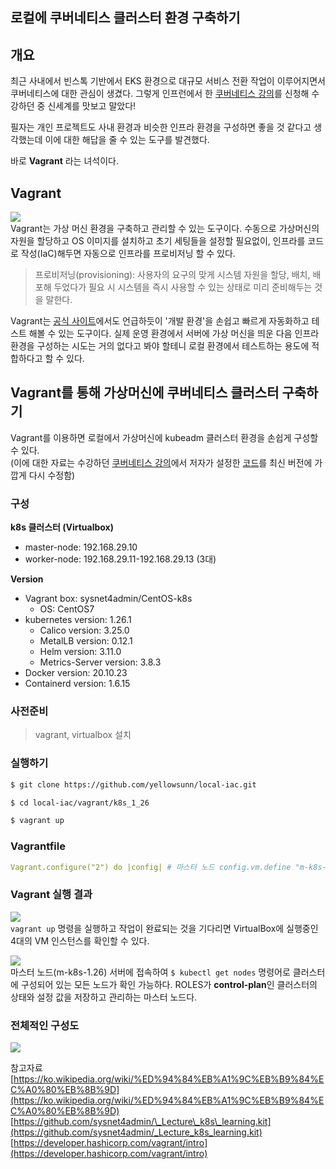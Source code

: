 ## 로컬에 쿠버네티스 클러스터 환경 구축하기

## 개요

최근 사내에서 빈스톡 기반에서 EKS 환경으로 대규모 서비스 전환 작업이 이루어지면서 쿠버네티스에 대한 관심이 생겼다. 그렇게 인프런에서 한 [쿠버네티스 강의](https://inf.run/3wZr)를 신청해 수강하던 중 신세계를 맛보고 말았다!

필자는 개인 프로젝트도 사내 환경과 비슷한 인프라 환경을 구성하면 좋을 것 같다고 생각했는데 이에 대한 해답을 줄 수 있는 도구를 발견했다.

바로 **Vagrant** 라는 녀석이다.

## Vagrant

![](https://velog.velcdn.com/images/yellowsunn/post/1ddaccb7-47b2-4bf2-a2c8-b3f092715fba/image.png)  
Vagrant는 가상 머신 환경을 구축하고 관리할 수 있는 도구이다. 수동으로 가상머신의 자원을 할당하고 OS 이미지를 설치하고 초기 세팅들을 설정할 필요없이, 인프라를 코드로 작성(IaC)해두면 자동으로 인프라를 프로비저닝 할 수 있다.

> 프로비저닝(provisioning): 사용자의 요구의 맞게 시스템 자원을 할당, 배치, 배포해 두었다가 필요 시 시스템을 즉시 사용할 수 있는 상태로 미리 준비해두는 것을 말한다.

Vagrant는 [공식 사이트](https://developer.hashicorp.com/vagrant/intro)에서도 언급하듯이 '개발 환경'을 손쉽고 빠르게 자동화하고 테스트 해볼 수 있는 도구이다. 실제 운영 환경에서 서버에 가상 머신을 띄운 다음 인프라 환경을 구성하는 시도는 거의 없다고 봐야 할테니 로컬 환경에서 테스트하는 용도에 적합하다고 할 수 있다.

## Vagrant를 통해 가상머신에 쿠버네티스 클러스터 구축하기

Vagrant를 이용하면 로컬에서 가상머신에 kubeadm 클러스터 환경을 손쉽게 구성할 수 있다.  
(이에 대한 자료는 수강하던 [쿠버네티스 강의](https://inf.run/3wZr)에서 저자가 설정한 [코드](https://github.com/sysnet4admin/_Lecture_k8s_learning.kit/blob/main/ch1/1.5/k8s-min-5GiB-wo-add-nodes/Vagrantfile)를 최신 버전에 가깝게 다시 수정함)

### 구성

**k8s 클러스터 (Virtualbox)**

-   master-node: 192.168.29.10
-   worker-node: 192.168.29.11-192.168.29.13 (3대)

**Version**

-   Vagrant box: sysnet4admin/CentOS-k8s
    -   OS: CentOS7
-   kubernetes version: 1.26.1
    -   Calico version: 3.25.0
    -   MetalLB version: 0.12.1
    -   Helm version: 3.11.0
    -   Metrics-Server version: 3.8.3
-   Docker version: 20.10.23
-   Containerd version: 1.6.15

### 사전준비

> vagrant, virtualbox 설치

### 실행하기

```bash
$ git clone https://github.com/yellowsunn/local-iac.git
```

```bash
$ cd local-iac/vagrant/k8s_1_26
```

```bash
$ vagrant up
```

### Vagrantfile

```yml
Vagrant.configure("2") do |config| # 마스터 노드 config.vm.define "m-k8s-1.26", primary: true do |cfg| cfg.vm.box = "sysnet4admin/CentOS-k8s" cfg.vm.provider "virtualbox" do |vb| vb.name = "m-k8s-1.26" vb.cpus = 4 vb.memory = 4096 vb.customize ["modifyvm", :id, "--groups", "/k8s-1.26"] end cfg.vm.host_name = "m-k8s" cfg.vm.network "private_network", ip: "192.168.29.10" cfg.vm.network "forwarded_port", guest: 22, host: 60020, auto_correct: true, id: "ssh" cfg.vm.synced_folder "../data", "/vagrant", disabled: true cfg.vm.provision "shell", path: "k8s_env_build.sh", args: N cfg.vm.provision "shell", path: "k8s_pkg_cfg.sh", args: [ k8s_V, docker_V, ctrd_V ] cfg.vm.provision "shell", path: "master_node.sh" end ### 워커 노드 (1..N).each do |i| config.vm.define "w#{i}-k8s-1.26" do |cfg| cfg.vm.box = "sysnet4admin/CentOS-k8s" cfg.vm.provider "virtualbox" do |vb| vb.name = "w#{i}-k8s-1.26" vb.cpus = 2 vb.memory = 2048 vb.customize ["modifyvm", :id, "--groups", "/k8s-1.26"] end cfg.vm.host_name = "w#{i}-k8s" cfg.vm.network "private_network", ip: "192.168.29.1#{i}" cfg.vm.network "forwarded_port", guest: 22, host: "6020#{i}", auto_correct: true, id: "ssh" cfg.vm.synced_folder "../data", "/vagrant", disabled: true cfg.vm.provision "shell", path: "k8s_env_build.sh", args: N cfg.vm.provision "shell", path: "k8s_pkg_cfg.sh", args: [ k8s_V, docker_V, ctrd_V ] cfg.vm.provision "shell", path: "work_nodes.sh" end end end
```

### Vagrant 실행 결과

![](https://velog.velcdn.com/images/yellowsunn/post/4b87db93-ed8f-4c7c-abb9-d1015e8acebe/image.png)  
`vagrant up` 명령을 실행하고 작업이 완료되는 것을 기다리면 VirtualBox에 실행중인 4대의 VM 인스턴스를 확인할 수 있다.

![](https://velog.velcdn.com/images/yellowsunn/post/2d1af0d0-baf5-4d20-b26f-b2498de1c812/image.png)  
마스터 노드(m-k8s-1.26) 서버에 접속하여 `$ kubectl get nodes` 명령어로 클러스터에 구성되어 있는 모든 노드가 확인 가능하다. ROLES가 **control-plan**인 클러스터의 상태와 설정 값을 저장하고 관리하는 마스터 노드다.

### 전체적인 구성도

![](https://velog.velcdn.com/images/yellowsunn/post/270e88c3-8724-47c0-8742-d527e63928bc/image.jpg)

참고자료  
[https://ko.wikipedia.org/wiki/%ED%94%84%EB%A1%9C%EB%B9%84%EC%A0%80%EB%8B%9D](https://ko.wikipedia.org/wiki/%ED%94%84%EB%A1%9C%EB%B9%84%EC%A0%80%EB%8B%9D)  
[https://github.com/sysnet4admin/\_Lecture\_k8s\_learning.kit](https://github.com/sysnet4admin/_Lecture_k8s_learning.kit)  
[https://developer.hashicorp.com/vagrant/intro](https://developer.hashicorp.com/vagrant/intro)
